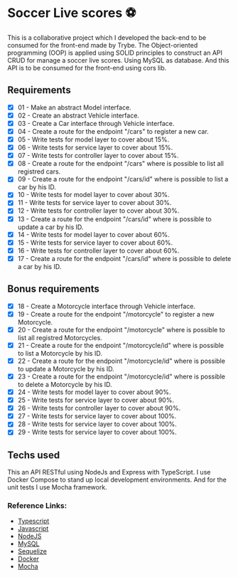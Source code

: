 # Soccer Live scores ⚽

This is a collaborative project which I developed the back-end to be consumed for the front-end made by Trybe. The Object-oriented programming (OOP) is applied using SOLID principles to construct an API CRUD for manage a soccer live scores. Using MySQL as database. And this API is to be consumed for the front-end using cors lib.

## Requirements

- [x] 01 - Make an abstract Model interface.
- [x] 02 - Create an abstract Vehicle interface.
- [x] 03 - Create a Car interface through Vehicle interface.
- [x] 04 - Create a route for the endpoint "/cars" to register a new car.
- [x] 05 - Write tests for model layer to cover about 15%.
- [x] 06 - Write tests for service layer to cover about 15%.
- [x] 07 - Write tests for controller layer to cover about 15%.
- [x] 08 - Create a route for the endpoint "/cars" where is possible to list all registred cars.
- [x] 09 - Create a route for the endpoint "/cars/id" where is possible to list a car by his ID.
- [x] 10 - Write tests for model layer to cover about 30%.
- [x] 11 - Write tests for service layer to cover about 30%.
- [x] 12 - Write tests for controller layer to cover about 30%.
- [x] 13 - Create a route for the endpoint "/cars/id" where is possible to update a car by his ID.
- [x] 14 - Write tests for model layer to cover about 60%.
- [x] 15 - Write tests for service layer to cover about 60%.
- [x] 16 - Write tests for controller layer to cover about 60%.
- [x] 17 - Create a route for the endpoint "/cars/id" where is possible to delete a car by his ID.

## Bonus requirements

- [x] 18 - Create a Motorcycle interface through Vehicle interface.
- [x] 19 - Create a route for the endpoint "/motorcycle" to register a new Motorcycle.
- [x] 20 - Create a route for the endpoint "/motorcycle" where is possible to list all registred Motorcycles.
- [x] 21 - Create a route for the endpoint "/motorcycle/id" where is possible to list a Motorcycle by his ID.
- [x] 22 - Create a route for the endpoint "/motorcycle/id" where is possible to update a Motorcycle by his ID.
- [x] 23 - Create a route for the endpoint "/motorcycle/id" where is possible to delete a Motorcycle by his ID.
- [x] 24 - Write tests for model layer to cover about 90%.
- [x] 25 - Write tests for service layer to cover about 90%.
- [x] 26 - Write tests for controller layer to cover about 90%.
- [x] 27 - Write tests for service layer to cover about 100%.
- [x] 28 - Write tests for service layer to cover about 100%.
- [x] 29 - Write tests for service layer to cover about 100%.

## Techs used

This an API RESTful using NodeJs and Express with TypeScript. I use Docker Compose to stand up local development environments. And for the unit tests I use Mocha framework.

### Reference Links:
- [Typescript](https://www.typescriptlang.org/)
- [Javascript](https://www.javascript.com/)
- [NodeJS](https://nodejs.org/)
- [MySQL](https://www.mysql.com/)
- [Sequelize](https://sequelize.org/)
- [Docker](https://www.docker.com/)
- [Mocha](https://mochajs.org/)
